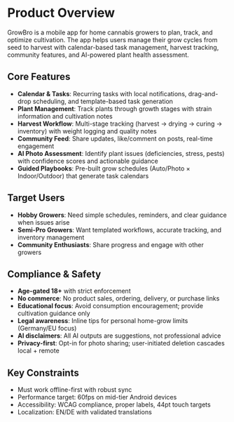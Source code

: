 # Product Overview

GrowBro is a mobile app for home cannabis growers to plan, track, and optimize cultivation. The app helps users manage their grow cycles from seed to harvest with calendar-based task management, harvest tracking, community features, and AI-powered plant health assessment.

## Core Features

- **Calendar & Tasks**: Recurring tasks with local notifications, drag-and-drop scheduling, and template-based task generation
- **Plant Management**: Track plants through growth stages with strain information and cultivation notes
- **Harvest Workflow**: Multi-stage tracking (harvest → drying → curing → inventory) with weight logging and quality notes
- **Community Feed**: Share updates, like/comment on posts, real-time engagement
- **AI Photo Assessment**: Identify plant issues (deficiencies, stress, pests) with confidence scores and actionable guidance
- **Guided Playbooks**: Pre-built grow schedules (Auto/Photo × Indoor/Outdoor) that generate task calendars

## Target Users

- **Hobby Growers**: Need simple schedules, reminders, and clear guidance when issues arise
- **Semi-Pro Growers**: Want templated workflows, accurate tracking, and inventory management
- **Community Enthusiasts**: Share progress and engage with other growers

## Compliance & Safety

- **Age-gated 18+** with strict enforcement
- **No commerce**: No product sales, ordering, delivery, or purchase links
- **Educational focus**: Avoid consumption encouragement; provide cultivation guidance only
- **Legal awareness**: Inline tips for personal home-grow limits (Germany/EU focus)
- **AI disclaimers**: All AI outputs are suggestions, not professional advice
- **Privacy-first**: Opt-in for photo sharing; user-initiated deletion cascades local + remote

## Key Constraints

- Must work offline-first with robust sync
- Performance target: 60fps on mid-tier Android devices
- Accessibility: WCAG compliance, proper labels, 44pt touch targets
- Localization: EN/DE with validated translations
